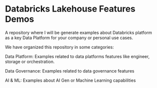 # Databricks Lakehouse Features Demos
A repository where I will be generate examples about Databricks platform as a key Data Platform for your company or personal use cases.

We have organized this repository in some categories:

Data Platform: Examples related to data platforms features like engineer, storage or orchestration.

Data Governance: Examples related to data governance features

AI & ML: Examples about AI Gen or Machine Learning capabilities

